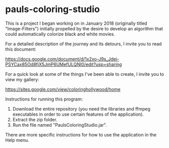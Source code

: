 # pauls-coloring-studio
This is a project I began working on in January 2018 (originally titled "Image-Filters") initially propelled by the desire to develop an algorithm that could automatically colorize black and white movies. 

For a detailed description of the journey and its detours, I invite you to read this document:

https://docs.google.com/document/d/1x2xo-J9s_Jdei-PSYCax85Od8fjX5JmP6UMefULQNI0/edit?usp=sharing

For a quick look at some of the things I've been able to create, I invite you to view my gallery:

https://sites.google.com/view/coloringhollywood/home

Instructions for running this program:
1. Download the entire repository (you need the libraries and ffmpeg executables in order to use certain features of the application).
2. Extract the zip folder.
3. Run the file named "PaulsColoringStudio.jar".

There are more specific instructions for how to use the application in the Help menu.
